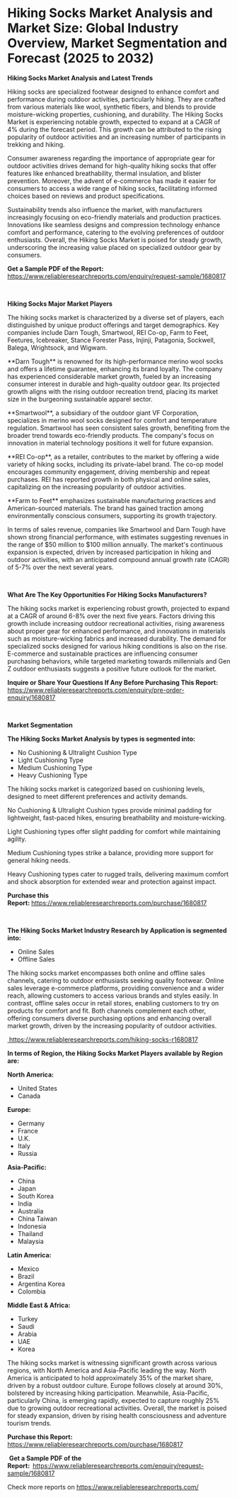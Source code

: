 <p><h1>Hiking Socks Market Analysis and Market Size: Global Industry Overview, Market Segmentation and Forecast (2025 to 2032)</h1></p><p><strong>Hiking Socks Market Analysis and Latest Trends</strong></p>
<p><p>Hiking socks are specialized footwear designed to enhance comfort and performance during outdoor activities, particularly hiking. They are crafted from various materials like wool, synthetic fibers, and blends to provide moisture-wicking properties, cushioning, and durability. The Hiking Socks Market is experiencing notable growth, expected to expand at a CAGR of 4% during the forecast period. This growth can be attributed to the rising popularity of outdoor activities and an increasing number of participants in trekking and hiking. </p><p>Consumer awareness regarding the importance of appropriate gear for outdoor activities drives demand for high-quality hiking socks that offer features like enhanced breathability, thermal insulation, and blister prevention. Moreover, the advent of e-commerce has made it easier for consumers to access a wide range of hiking socks, facilitating informed choices based on reviews and product specifications. </p><p>Sustainability trends also influence the market, with manufacturers increasingly focusing on eco-friendly materials and production practices. Innovations like seamless designs and compression technology enhance comfort and performance, catering to the evolving preferences of outdoor enthusiasts. Overall, the Hiking Socks Market is poised for steady growth, underscoring the increasing value placed on specialized outdoor gear by consumers.</p></p>
<p><strong>Get a Sample PDF of the Report:&nbsp;</strong> <a href="https://www.reliableresearchreports.com/enquiry/request-sample/1680817?utm_campaign=3265&utm_medium=2&utm_source=Github&utm_content=ia&utm_term=06032025&utm_id=hiking-socks">https://www.reliableresearchreports.com/enquiry/request-sample/1680817</a></p>
<p>&nbsp;</p>
<p><strong>Hiking Socks Major Market Players</strong></p>
<p><p>The hiking socks market is characterized by a diverse set of players, each distinguished by unique product offerings and target demographics. Key companies include Darn Tough, Smartwool, REI Co-op, Farm to Feet, Feetures, Icebreaker, Stance Forester Pass, Injinji, Patagonia, Sockwell, Balega, Wrightsock, and Wigwam. </p><p>**Darn Tough** is renowned for its high-performance merino wool socks and offers a lifetime guarantee, enhancing its brand loyalty. The company has experienced considerable market growth, fueled by an increasing consumer interest in durable and high-quality outdoor gear. Its projected growth aligns with the rising outdoor recreation trend, placing its market size in the burgeoning sustainable apparel sector.</p><p>**Smartwool**, a subsidiary of the outdoor giant VF Corporation, specializes in merino wool socks designed for comfort and temperature regulation. Smartwool has seen consistent sales growth, benefiting from the broader trend towards eco-friendly products. The company's focus on innovation in material technology positions it well for future expansion.</p><p>**REI Co-op**, as a retailer, contributes to the market by offering a wide variety of hiking socks, including its private-label brand. The co-op model encourages community engagement, driving membership and repeat purchases. REI has reported growth in both physical and online sales, capitalizing on the increasing popularity of outdoor activities.</p><p>**Farm to Feet** emphasizes sustainable manufacturing practices and American-sourced materials. The brand has gained traction among environmentally conscious consumers, supporting its growth trajectory.</p><p>In terms of sales revenue, companies like Smartwool and Darn Tough have shown strong financial performance, with estimates suggesting revenues in the range of $50 million to $100 million annually. The market's continuous expansion is expected, driven by increased participation in hiking and outdoor activities, with an anticipated compound annual growth rate (CAGR) of 5-7% over the next several years.</p></p>
<p>&nbsp;</p>
<p><strong>What Are The Key Opportunities For Hiking Socks Manufacturers?</strong></p>
<p><p>The hiking socks market is experiencing robust growth, projected to expand at a CAGR of around 6-8% over the next five years. Factors driving this growth include increasing outdoor recreational activities, rising awareness about proper gear for enhanced performance, and innovations in materials such as moisture-wicking fabrics and increased durability. The demand for specialized socks designed for various hiking conditions is also on the rise. E-commerce and sustainable practices are influencing consumer purchasing behaviors, while targeted marketing towards millennials and Gen Z outdoor enthusiasts suggests a positive future outlook for the market.</p></p>
<p><strong>Inquire or Share Your Questions If Any Before Purchasing This Report:</strong> <a href="https://www.reliableresearchreports.com/enquiry/pre-order-enquiry/1680817?utm_campaign=3265&utm_medium=2&utm_source=Github&utm_content=ia&utm_term=06032025&utm_id=hiking-socks">https://www.reliableresearchreports.com/enquiry/pre-order-enquiry/1680817</a></p>
<p>&nbsp;</p>
<p><strong>Market Segmentation</strong></p>
<p><strong>The Hiking Socks Market Analysis by types is segmented into:</strong></p>
<p><ul><li>No Cushioning & Ultralight Cushion Type</li><li>Light Cushioning Type</li><li>Medium Cushioning Type</li><li>Heavy Cushioning Type</li></ul></p>
<p><p>The hiking socks market is categorized based on cushioning levels, designed to meet different preferences and activity demands. </p><p>No Cushioning & Ultralight Cushion types provide minimal padding for lightweight, fast-paced hikes, ensuring breathability and moisture-wicking. </p><p>Light Cushioning types offer slight padding for comfort while maintaining agility. </p><p>Medium Cushioning types strike a balance, providing more support for general hiking needs. </p><p>Heavy Cushioning types cater to rugged trails, delivering maximum comfort and shock absorption for extended wear and protection against impact.</p></p>
<p><strong>Purchase this Report:&nbsp;</strong><a href="https://www.reliableresearchreports.com/purchase/1680817?utm_campaign=3265&utm_medium=2&utm_source=Github&utm_content=ia&utm_term=06032025&utm_id=hiking-socks">https://www.reliableresearchreports.com/purchase/1680817</a></p>
<p>&nbsp;</p>
<p><strong>The Hiking Socks Market Industry Research by Application is segmented into:</strong></p>
<p><ul><li>Online Sales</li><li>Offline Sales</li></ul></p>
<p><p>The hiking socks market encompasses both online and offline sales channels, catering to outdoor enthusiasts seeking quality footwear. Online sales leverage e-commerce platforms, providing convenience and a wider reach, allowing customers to access various brands and styles easily. In contrast, offline sales occur in retail stores, enabling customers to try on products for comfort and fit. Both channels complement each other, offering consumers diverse purchasing options and enhancing overall market growth, driven by the increasing popularity of outdoor activities.</p></p>
<p><a href="https://www.reliableresearchreports.com/hiking-socks-r1680817?utm_campaign=3265&utm_medium=2&utm_source=Github&utm_content=ia&utm_term=06032025&utm_id=hiking-socks">&nbsp;https://www.reliableresearchreports.com/hiking-socks-r1680817</a></p>
<p><strong>In terms of Region, the Hiking Socks Market Players available by Region are:</strong></p>
<p>
    <p> <strong> North America: </strong>
        <ul>
            <li>United States</li>
            <li>Canada</li>
        </ul>
        </p> 
    <p> <strong> Europe: </strong>
        <ul>
            <li>Germany</li>
            <li>France</li>
            <li>U.K.</li>
            <li>Italy</li>
            <li>Russia</li>
        </ul>
        </p> 
    <p> <strong> Asia-Pacific: </strong>
        <ul>
            <li>China</li>
            <li>Japan</li>
            <li>South Korea</li>
            <li>India</li>
            <li>Australia</li>
            <li>China Taiwan</li>
            <li>Indonesia</li>
            <li>Thailand</li>
            <li>Malaysia</li>
        </ul>
        </p> 
    <p> <strong> Latin America: </strong>
        <ul>
            <li>Mexico</li>
            <li>Brazil</li>
            <li>Argentina Korea</li>
            <li>Colombia</li>
        </ul>
        </p> 
    <p> <strong> Middle East & Africa: </strong>
        <ul>
            <li>Turkey</li>
            <li>Saudi</li>
            <li>Arabia</li>
            <li>UAE</li>
            <li>Korea</li>
        </ul>
    </p>
    </p>
<p><p>The hiking socks market is witnessing significant growth across various regions, with North America and Asia-Pacific leading the way. North America is anticipated to hold approximately 35% of the market share, driven by a robust outdoor culture. Europe follows closely at around 30%, bolstered by increasing hiking participation. Meanwhile, Asia-Pacific, particularly China, is emerging rapidly, expected to capture roughly 25% due to growing outdoor recreational activities. Overall, the market is poised for steady expansion, driven by rising health consciousness and adventure tourism trends.</p></p>
<p><strong>Purchase this Report: </strong><a href="https://www.reliableresearchreports.com/purchase/1680817?utm_campaign=3265&utm_medium=2&utm_source=Github&utm_content=ia&utm_term=06032025&utm_id=hiking-socks">https://www.reliableresearchreports.com/purchase/1680817</a></p>
<p>&nbsp;<strong>Get a Sample PDF of the Report:&nbsp;&nbsp;</strong><a href="https://www.reliableresearchreports.com/enquiry/request-sample/1680817?utm_campaign=3265&utm_medium=2&utm_source=Github&utm_content=ia&utm_term=06032025&utm_id=hiking-socks">https://www.reliableresearchreports.com/enquiry/request-sample/1680817</a></p>
<p><strong></strong></p>
<p>Check more reports on <a href="https://www.reliableresearchreports.com/?utm_campaign=3265&utm_medium=2&utm_source=Github&utm_content=ia&utm_term=06032025&utm_id=hiking-socks">https://www.reliableresearchreports.com/</a></p>